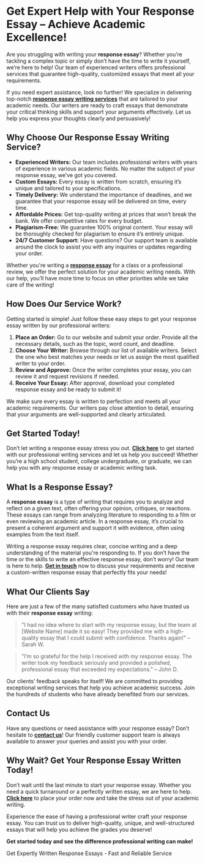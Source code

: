 <h1>Get Expert Help with Your Response Essay – Achieve Academic Excellence!</h1>

<p>Are you struggling with writing your <strong>response essay</strong>? Whether you’re tackling a complex topic or simply don’t have the time to write it yourself, we’re here to help! Our team of experienced writers offers professional services that guarantee high-quality, customized essays that meet all your requirements.</p>

<p>If you need expert assistance, look no further! We specialize in delivering top-notch <a href="https://tinyurl.com/topessay?keyword=response+essay"><strong>response essay writing services</strong></a> that are tailored to your academic needs. Our writers are ready to craft essays that demonstrate your critical thinking skills and support your arguments effectively. Let us help you express your thoughts clearly and persuasively!</p>

<h2>Why Choose Our Response Essay Writing Service?</h2>

<ul>
    <li><strong>Experienced Writers:</strong> Our team includes professional writers with years of experience in various academic fields. No matter the subject of your response essay, we’ve got you covered.</li>
    <li><strong>Custom Essays:</strong> Every essay is written from scratch, ensuring it’s unique and tailored to your specifications.</li>
    <li><strong>Timely Delivery:</strong> We understand the importance of deadlines, and we guarantee that your response essay will be delivered on time, every time.</li>
    <li><strong>Affordable Prices:</strong> Get top-quality writing at prices that won’t break the bank. We offer competitive rates for every budget.</li>
    <li><strong>Plagiarism-Free:</strong> We guarantee 100% original content. Your essay will be thoroughly checked for plagiarism to ensure it’s entirely unique.</li>
    <li><strong>24/7 Customer Support:</strong> Have questions? Our support team is available around the clock to assist you with any inquiries or updates regarding your order.</li>
</ul>

<p>Whether you're writing a <a href="https://tinyurl.com/topessay?keyword=response+essay"><strong>response essay</strong></a> for a class or a professional review, we offer the perfect solution for your academic writing needs. With our help, you’ll have more time to focus on other priorities while we take care of the writing!</p>

<h2>How Does Our Service Work?</h2>

<p>Getting started is simple! Just follow these easy steps to get your response essay written by our professional writers:</p>

<ol>
    <li><strong>Place an Order:</strong> Go to our website and submit your order. Provide all the necessary details, such as the topic, word count, and deadline.</li>
    <li><strong>Choose Your Writer:</strong> Browse through our list of available writers. Select the one who best matches your needs or let us assign the most qualified writer to your order.</li>
    <li><strong>Review and Approve:</strong> Once the writer completes your essay, you can review it and request revisions if needed.</li>
    <li><strong>Receive Your Essay:</strong> After approval, download your completed response essay and be ready to submit it!</li>
</ol>

<p>We make sure every essay is written to perfection and meets all your academic requirements. Our writers pay close attention to detail, ensuring that your arguments are well-supported and clearly articulated.</p>

<h2>Get Started Today!</h2>

<p>Don’t let writing a response essay stress you out. <a href="https://tinyurl.com/topessay?keyword=response+essay"><strong>Click here</strong></a> to get started with our professional writing services and let us help you succeed! Whether you’re a high school student, college undergraduate, or graduate, we can help you with any response essay or academic writing task.</p>

<h2>What Is a Response Essay?</h2>

<p>A <strong>response essay</strong> is a type of writing that requires you to analyze and reflect on a given text, often offering your opinion, critiques, or reactions. These essays can range from analyzing literature to responding to a film or even reviewing an academic article. In a response essay, it’s crucial to present a coherent argument and support it with evidence, often using examples from the text itself.</p>

<p>Writing a response essay requires clear, concise writing and a deep understanding of the material you're responding to. If you don’t have the time or the skills to write an effective response essay, don’t worry! Our team is here to help. <a href="https://tinyurl.com/topessay?keyword=response+essay"><strong>Get in touch</strong></a> now to discuss your requirements and receive a custom-written response essay that perfectly fits your needs!</p>

<h2>What Our Clients Say</h2>

<p>Here are just a few of the many satisfied customers who have trusted us with their <strong>response essay</strong> writing:</p>

<blockquote>
    <p>"I had no idea where to start with my response essay, but the team at [Website Name] made it so easy! They provided me with a high-quality essay that I could submit with confidence. Thanks again!" – Sarah W.</p>
</blockquote>

<blockquote>
    <p>"I’m so grateful for the help I received with my response essay. The writer took my feedback seriously and provided a polished, professional essay that exceeded my expectations." – John D.</p>
</blockquote>

<p>Our clients’ feedback speaks for itself! We are committed to providing exceptional writing services that help you achieve academic success. Join the hundreds of students who have already benefited from our services.</p>

<h2>Contact Us</h2>

<p>Have any questions or need assistance with your response essay? Don’t hesitate to <a href="https://tinyurl.com/topessay?keyword=response+essay"><strong>contact us</strong></a>! Our friendly customer support team is always available to answer your queries and assist you with your order.</p>

<h2>Why Wait? Get Your Response Essay Written Today!</h2>

<p>Don’t wait until the last minute to start your response essay. Whether you need a quick turnaround or a perfectly written essay, we are here to help. <a href="https://tinyurl.com/topessay?keyword=response+essay"><strong>Click here</strong></a> to place your order now and take the stress out of your academic writing.</p>

<p>Experience the ease of having a professional writer craft your response essay. You can trust us to deliver high-quality, unique, and well-structured essays that will help you achieve the grades you deserve!</p>

<p><strong>Get started today and see the difference professional writing can make!</strong></p>
Get Expertly Written Response Essays - Fast and Reliable Service

